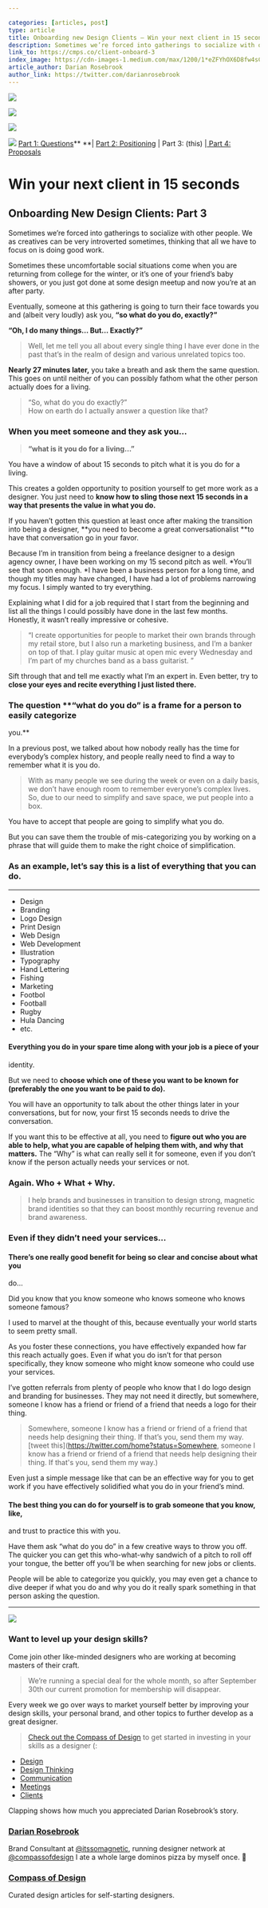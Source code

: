 ```yaml
---

categories: [articles, post]
type: article
title: Onboarding new Design Clients — Win your next client in 15 seconds
description: Sometimes we’re forced into gatherings to socialize with other people. We as creatives can be very introverted sometimes, thinking that all we have to focus on is doing good work. Sometimes these uncomfortable social situations come when you are returning from college for the winter, or it’s one of your friend’s baby showers, or you just got done at some design meetup and now you’re at an after party.
link_to: https://cmps.co/client-onboard-3
index_image: https://cdn-images-1.medium.com/max/1200/1*eZFYhOX6D8fw4sCGGEoFZw.jpeg
article_author: Darian Rosebrook
author_link: https://twitter.com/darianrosebrook
---
```

![](https://cdn-images-1.medium.com/max/1000/1*eZFYhOX6D8fw4sCGGEoFZw.jpeg)

![](https://cdn-images-1.medium.com/max/400/1*oBrHZxKElJPF6U62KnnSSg.jpeg)

![](https://cdn-images-1.medium.com/max/400/1*iHrPNR4WRVsXpYvxwP_bOg.jpeg)

![](https://cdn-images-1.medium.com/max/400/1*Io66ICmESV3VP5wvc7HKJA.jpeg)
<span class="figcaption_hack">[Part 1: Questions](http://cmps.co/client-onboard-1)** **| [Part 2:
Positioning](https://read.compassofdesign.com/position-yourself-as-a-professional-designer-3a420e5673a2)
| Part 3: (this) |[ Part 4:
Proposals](https://read.compassofdesign.com/how-to-deliver-the-design-proposal-5f7488bc335a)</span>

# Win your next client in 15 seconds

## Onboarding New Design Clients: Part 3

Sometimes we’re forced into gatherings to socialize with other people. We as
creatives can be very introverted sometimes, thinking that all we have to focus
on is doing good work.

Sometimes these uncomfortable social situations come when you are returning from
college for the winter, or it’s one of your friend’s baby showers, or you just
got done at some design meetup and now you’re at an after party.

Eventually, someone at this gathering is going to turn their face towards you
and (albeit very loudly) ask you, **“so what do you do, exactly?”**

**“Oh, I do many things… But… Exactly?”**

> Well, let me tell you all about every single thing I have ever done in the past
> that’s in the realm of design and various unrelated topics too.

**Nearly 27 minutes later,** you take a breath and ask them the same question.
This goes on until neither of you can possibly fathom what the other person
actually does for a living.

> “So, what do you do exactly?”<br> How on earth do I actually answer a question
> like that?

### When you meet someone and they ask you…

> **“what is it you do for a living…”**

You have a window of about 15 seconds to pitch what it is you do for a living.

This creates a golden opportunity to position yourself to get more work as a
designer. You just need to **know how to sling those next 15 seconds in a way
that presents the value in what you do.**

If you haven’t gotten this question at least once after making the transition
into being a designer, **you need to become a great conversationalist **to have
that conversation go in your favor.

Because I’m in transition from being a freelance designer to a design agency
owner, I have been working on my 15 second pitch as well. *You’ll see that soon
enough. *I have been a business person for a long time, and though my titles may
have changed, I have had a lot of problems narrowing my focus. I simply wanted
to try everything.

Explaining what I did for a job required that I start from the beginning and
list all the things I could possibly have done in the last few months. Honestly,
it wasn’t really impressive or cohesive.

> “I create opportunities for people to market their own brands through my retail
> store, but I also run a marketing business, and I’m a banker on top of that. I
play guitar music at open mic every Wednesday and I’m part of my churches band
as a bass guitarist. ”

Sift through that and tell me exactly what I’m an expert in. Even better, try to
**close your eyes and recite everything I just listed there.**

### The question **“what do you do” is a frame for a person to easily categorize
you.**

In a previous post, we talked about how nobody really has the time for
everybody’s complex history, and people really need to find a way to remember
what it is you do.

> With as many people we see during the week or even on a daily basis, we don’t
> have enough room to remember everyone’s complex lives. So, due to our need to
simplify and save space, we put people into a box.

You have to accept that people are going to simplify what you do.

But you can save them the trouble of mis-categorizing you by working on a phrase
that will guide them to make the right choice of simplification.

### As an example, let’s say this is a list of everything that you can do.

*****

* Design
* Branding
* Logo Design
* Print Design
* Web Design
* Web Development
* Illustration
* Typography
* Hand Lettering
* Fishing
* Marketing
* Footbol
* Football
* Rugby
* Hula Dancing
* etc.

#### Everything you do in your spare time along with your job is a piece of your
identity.

But we need to **choose which one of these you want to be known for
**(preferably the one you want to be paid to do)**.**

You will have an opportunity to talk about the other things later in your
conversations, but for now, your first 15 seconds needs to drive the
conversation.

If you want this to be effective at all, you need to **figure out who you are
able to help, what you are capable of helping them with, and why that matters.**
The “Why” is what can really sell it for someone, even if you don’t know if the
person actually needs your services or not.

### **Again. Who + What + Why.**

> I help brands and businesses in transition to design strong, magnetic brand
> identities so that they can boost monthly recurring revenue and brand awareness.

### Even if they didn’t need your services…

#### There’s one really good benefit for being so clear and concise about what you
do…

Did you know that you know someone who knows someone who knows someone famous?

I used to marvel at the thought of this, because eventually your world starts to
seem pretty small.

As you foster these connections, you have effectively expanded how far this
reach actually goes. Even if what you do isn’t for that person specifically,
they know someone who might know someone who could use your services.

I’ve gotten referrals from plenty of people who know that I do logo design and
branding for businesses. They may not need it directly, but somewhere, someone I
know has a friend or friend of a friend that needs a logo for their thing.

> Somewhere, someone I know has a friend or friend of a friend that needs help
> designing their thing. If that’s you, send them my way.<br>  [tweet
this](https://twitter.com/home?status=Somewhere, someone I know has a friend or
friend of a friend that needs help designing their thing. If that's you, send
them my way.)

Even just a simple message like that can be an effective way for you to get work
if you have effectively solidified what you do in your friend’s mind.

#### The best thing you can do for yourself is to grab someone that you know, like,
and trust to practice this with you.

Have them ask “what do you do” in a few creative ways to throw you off. The
quicker you can get this who-what-why sandwich of a pitch to roll off your
tongue, the better off you’ll be when searching for new jobs or clients.

People will be able to categorize you quickly, you may even get a chance to dive
deeper if what you do and why you do it really spark something in that person
asking the question.

*****

![](https://cdn-images-1.medium.com/max/800/1*mo7_gcoDhIhJHCOLPxMfLg.png)

### Want to level up your design skills?

Come join other like-minded designers who are working at becoming masters of
their craft.

> We’re running a special deal for the whole month, so after September 30th our
> current promotion for membership will disappear.

Every week we go over ways to market yourself better by improving your design
skills, your personal brand, and other topics to further develop as a great
designer.

> [Check out the Compass of Design](http://compassofdesign.com/) to get started in
> investing in your skills as a designer (:

* [Design](https://read.compassofdesign.com/tagged/design?source=post)
* [Design
Thinking](https://read.compassofdesign.com/tagged/design-thinking?source=post)
* [Communication](https://read.compassofdesign.com/tagged/communication?source=post)
* [Meetings](https://read.compassofdesign.com/tagged/meetings?source=post)
* [Clients](https://read.compassofdesign.com/tagged/clients?source=post)

Clapping shows how much you appreciated Darian Rosebrook’s story.

### [Darian Rosebrook](https://read.compassofdesign.com/@darianrosebrook)

Brand Consultant at [@itssomagnetic](http://twitter.com/itssomagnetic), running
designer network at [@compassofdesign](http://twitter.com/compassofdesign) I ate
a whole large dominos pizza by myself once. 🍕

### [Compass of Design](https://read.compassofdesign.com/?source=footer_card)

Curated design articles for self-starting designers.
